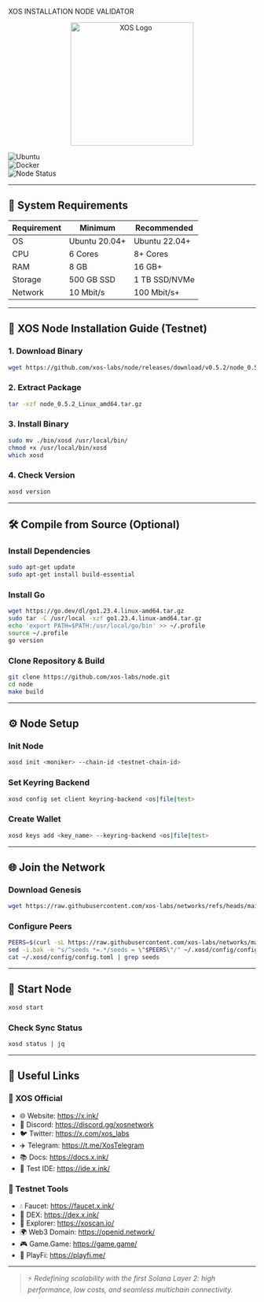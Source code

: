 XOS INSTALLATION NODE VALIDATOR

<p align="center">
  <img src="https://pbs.twimg.com/profile_images/1861059503325913088/axi4e4i1.jpg" width="250" height="250" alt="XOS Logo"/>
</p>

![Ubuntu](https://img.shields.io/badge/Ubuntu-22.04-orange)  
![Docker](https://img.shields.io/badge/Tool-Docker-blue)  
![Node Status](https://img.shields.io/badge/Node%20Status-Active-brightgreen)

---

## 🧱 System Requirements

| Requirement | Minimum       | Recommended     |
|------------|----------------|-----------------|
| OS         | Ubuntu 20.04+  | Ubuntu 22.04+   |
| CPU        | 6 Cores        | 8+ Cores        |
| RAM        | 8 GB           | 16 GB+          |
| Storage    | 500 GB SSD     | 1 TB SSD/NVMe   |
| Network    | 10 Mbit/s      | 100 Mbit/s+     |

---

## 🚀 XOS Node Installation Guide (Testnet)

### 1. Download Binary
```bash
wget https://github.com/xos-labs/node/releases/download/v0.5.2/node_0.5.2_Linux_amd64.tar.gz
```

### 2. Extract Package
```bash
tar -xzf node_0.5.2_Linux_amd64.tar.gz
```

### 3. Install Binary
```bash
sudo mv ./bin/xosd /usr/local/bin/
chmod +x /usr/local/bin/xosd
which xosd
```

### 4. Check Version
```bash
xosd version
```

---

## 🛠️ Compile from Source (Optional)

### Install Dependencies
```bash
sudo apt-get update
sudo apt-get install build-essential
```

### Install Go
```bash
wget https://go.dev/dl/go1.23.4.linux-amd64.tar.gz
sudo tar -C /usr/local -xzf go1.23.4.linux-amd64.tar.gz
echo 'export PATH=$PATH:/usr/local/go/bin' >> ~/.profile
source ~/.profile
go version
```

### Clone Repository & Build
```bash
git clone https://github.com/xos-labs/node.git
cd node
make build
```

---

## ⚙️ Node Setup

### Init Node
```bash
xosd init <moniker> --chain-id <testnet-chain-id>
```

### Set Keyring Backend
```bash
xosd config set client keyring-backend <os|file|test>
```

### Create Wallet
```bash
xosd keys add <key_name> --keyring-backend <os|file|test>
```

---

## 🌐 Join the Network

### Download Genesis
```bash
wget https://raw.githubusercontent.com/xos-labs/networks/refs/heads/main/testnet/genesis.json -O ~/.xosd/config/genesis.json
```

### Configure Peers
```bash
PEERS=$(curl -sL https://raw.githubusercontent.com/xos-labs/networks/main/testnet/peers.txt | sort -R | head -n 10 | awk '{print $1}' | paste -s -d, -)
sed -i.bak -e "s/^seeds *=.*/seeds = \"$PEERS\"/" ~/.xosd/config/config.toml
cat ~/.xosd/config/config.toml | grep seeds
```

---

## 🔄 Start Node
```bash
xosd start
```

### Check Sync Status
```bash
xosd status | jq
```

---

## 🧭 Useful Links

### 🔗 XOS Official
- 🌐 Website: https://x.ink/
- 💬 Discord: https://discord.gg/xosnetwork
- 🐦 Twitter: https://x.com/xos_labs
- ✈️ Telegram: https://t.me/XosTelegram
- 📚 Docs: https://docs.x.ink/
- 🧪 Test IDE: https://ide.x.ink/

### 🧪 Testnet Tools
- 💧 Faucet: https://faucet.x.ink/
- 💱 DEX: https://dex.x.ink/
- 🔎 Explorer: https://xoscan.io/
- 🌍 Web3 Domain: https://openid.network/
- 🎮 Game.Game: https://game.game/
- 🎲 PlayFi: https://playfi.me/

---

> ⚡ *Redefining scalability with the first Solana Layer 2: high performance, low costs, and seamless multichain connectivity.*
